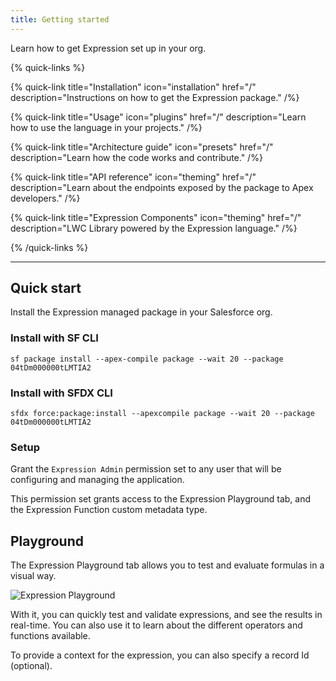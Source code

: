 ```yaml
---
title: Getting started
---
```


Learn how to get Expression set up in your org.

{% quick-links %}

{% quick-link title="Installation" icon="installation" href="/" description="Instructions on how to get the Expression package." /%}

{% quick-link title="Usage" icon="plugins" href="/" description="Learn how to use the language in your projects." /%}

{% quick-link title="Architecture guide" icon="presets" href="/" description="Learn how the code works and contribute." /%}

{% quick-link title="API reference" icon="theming" href="/" description="Learn about the endpoints exposed by the package to Apex developers." /%}

{% quick-link title="Expression Components" icon="theming" href="/" description="LWC Library powered by the Expression language." /%}

{% /quick-links %}

---

## Quick start

Install the Expression managed package in your Salesforce org.

### Install with SF CLI

```shell
sf package install --apex-compile package --wait 20 --package 04tDm000000tLMTIA2
```

### Install with SFDX CLI

```shell
sfdx force:package:install --apexcompile package --wait 20 --package 04tDm000000tLMTIA2
```

### Setup

Grant the `Expression Admin` permission set to any user that will be configuring and
managing the application.

This permission set grants access to the Expression Playground tab, and the Expression
Function custom metadata type.

## Playground

The Expression Playground tab allows you to test and evaluate formulas in a
visual way.

![Expression Playground](./expression-playground.png)

With it, you can quickly test and validate expressions, and see the results
in real-time. You can also use it to learn about the different operators and
functions available.

To provide a context for the expression, you can also specify a record Id (optional).
